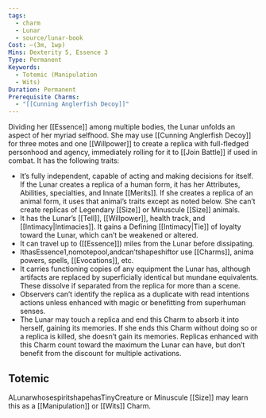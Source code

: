 ```yaml
---
tags:
  - charm
  - Lunar
  - source/lunar-book
Cost: —(3m, 1wp)
Mins: Dexterity 5, Essence 3
Type: Permanent
Keywords:
  - Totemic (Manipulation
  - Wits)
Duration: Permanent
Prerequisite Charms:
  - "[[Cunning Anglerfish Decoy]]"
---
```

Dividing her [[Essence]] among multiple bodies, the Lunar unfolds an aspect of her myriad selfhood. She may use [[Cunning Anglerfish Decoy]] for three motes and one [[Willpower]] to create a replica with full-fledged personhood and agency, immediately rolling for it to [[Join Battle]] if used in combat. It has the following traits: 
-  It’s fully independent, capable of acting and making decisions for itself. If the Lunar creates a replica of a human form, it has her Attributes, Abilities, specialties, and Innate [[Merits]]. If she creates a replica of an animal form, it uses that animal’s traits except as noted below. She can’t create replicas of Legendary [[Size]] or Minuscule [[Size]] animals. 
-  It has the Lunar’s [[Tell]], [[Willpower]], health track, and [[Intimacy|Intimacies]]. It gains a Defining [[Intimacy|Tie]] of loyalty toward the Lunar, which can’t be weakened or altered. 
-  It can travel up to ([[Essence]]) miles from the Lunar before dissipating. 
-  IthasEssence1,nomotepool,andcan’tshapeshiftor use [[Charms]], anima powers, spells, [[Evocations]], etc. 
-  It carries functioning copies of any equipment the Lunar has, although artifacts are replaced by superficially identical but mundane equivalents. These dissolve if separated from the replica for more than a scene. 
-  Observers can’t identify the replica as a duplicate with read intentions actions unless enhanced with magic or benefitting from superhuman senses. 
-  The Lunar may touch a replica and end this Charm to absorb it into herself, gaining its memories. If she ends this Charm without doing so or a replica is killed, she doesn’t gain its memories. Replicas enhanced with this Charm count toward the maximum the Lunar can have, but don’t benefit from the discount for multiple activations. 
## Totemic 

ALunarwhosespiritshapehasTinyCreature or Minuscule [[Size]] may learn this as a [[Manipulation]] or [[Wits]] Charm.
